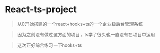 # React-ts-project
> 从0开始搭建的一个react+hooks+ts的一个企业级后台管理系统

>因为之前没有做过这方面的项目，ts学了很久也一直没有在项目中运用

>这次正好综合练习一下hooks+ts
